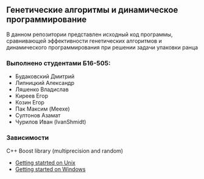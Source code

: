 ## Генетические алгоритмы и динамическое программирование
В данном репозитории представлен исходный код программы, сравнивающей эффективности генетических алгоритмов и динамического программирования при решении задачи упаковки ранца

### Выполнено студентами Б16-505:
- Будаковский Дмитрий
- Липницкий Александр
- Ляшенко Владислав
- Киреев Егор
- Козин Егор
- Пак Максим (Meexe)
- Султонов Азамат
- Чурилов Иван (IvanShmidt)

### Зависимости
C++ Boost library (multiprecision and random)
- [Getting statrted on Unix](https://www.boost.org/doc/libs/1_72_0/more/getting_started/unix-variants.html)
- [Getting started on Windows](https://www.boost.org/doc/libs/1_72_0/more/getting_started/windows.html)
